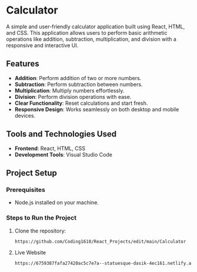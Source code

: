 # Calculator

A simple and user-friendly calculator application built using React, HTML, and CSS. This application allows users to perform basic arithmetic operations like addition, subtraction, multiplication, and division with a responsive and interactive UI.

## Features

- **Addition**: Perform addition of two or more numbers.
- **Subtraction**: Perform subtraction between numbers.
- **Multiplication**: Multiply numbers effortlessly.
- **Division**: Perform division operations with ease.
- **Clear Functionality**: Reset calculations and start fresh.
- **Responsive Design**: Works seamlessly on both desktop and mobile devices.

## Tools and Technologies Used
- **Frontend**: React, HTML, CSS
- **Development Tools**: Visual Studio Code

## Project Setup

### Prerequisites
- Node.js installed on your machine.

### Steps to Run the Project
1. Clone the repository:
   ```bash
   https://github.com/Coding1610/React_Projects/edit/main/Calculator
   ```
2. Live Website
   ```bash
   https://6759387fafa27420ac5c7e7a--statuesque-dasik-4ec161.netlify.app/
   ```

